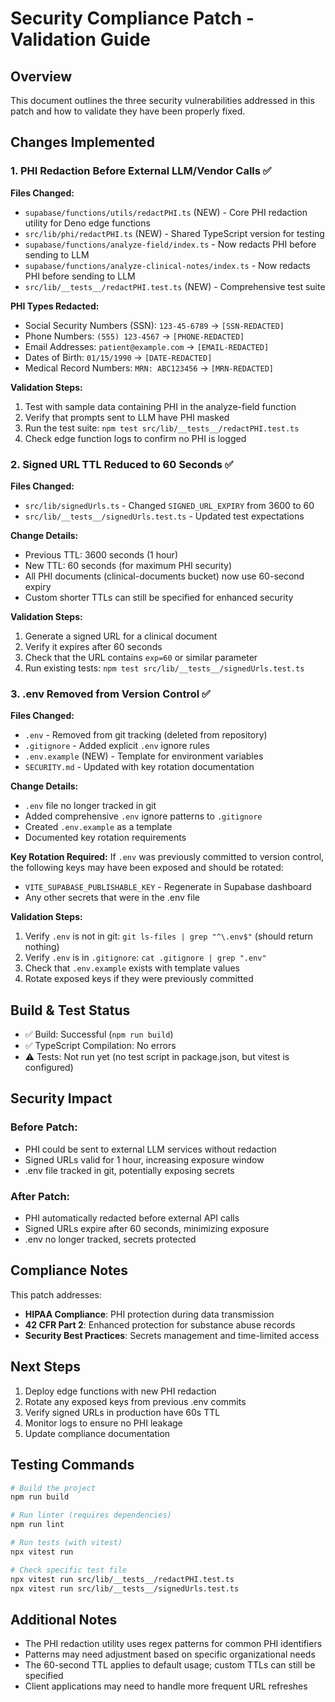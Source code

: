 # Security Compliance Patch - Validation Guide

## Overview
This document outlines the three security vulnerabilities addressed in this patch and how to validate they have been properly fixed.

## Changes Implemented

### 1. PHI Redaction Before External LLM/Vendor Calls ✅

**Files Changed:**
- `supabase/functions/utils/redactPHI.ts` (NEW) - Core PHI redaction utility for Deno edge functions
- `src/lib/phi/redactPHI.ts` (NEW) - Shared TypeScript version for testing
- `supabase/functions/analyze-field/index.ts` - Now redacts PHI before sending to LLM
- `supabase/functions/analyze-clinical-notes/index.ts` - Now redacts PHI before sending to LLM
- `src/lib/__tests__/redactPHI.test.ts` (NEW) - Comprehensive test suite

**PHI Types Redacted:**
- Social Security Numbers (SSN): `123-45-6789` → `[SSN-REDACTED]`
- Phone Numbers: `(555) 123-4567` → `[PHONE-REDACTED]`
- Email Addresses: `patient@example.com` → `[EMAIL-REDACTED]`
- Dates of Birth: `01/15/1990` → `[DATE-REDACTED]`
- Medical Record Numbers: `MRN: ABC123456` → `[MRN-REDACTED]`

**Validation Steps:**
1. Test with sample data containing PHI in the analyze-field function
2. Verify that prompts sent to LLM have PHI masked
3. Run the test suite: `npm test src/lib/__tests__/redactPHI.test.ts`
4. Check edge function logs to confirm no PHI is logged

### 2. Signed URL TTL Reduced to 60 Seconds ✅

**Files Changed:**
- `src/lib/signedUrls.ts` - Changed `SIGNED_URL_EXPIRY` from 3600 to 60
- `src/lib/__tests__/signedUrls.test.ts` - Updated test expectations

**Change Details:**
- Previous TTL: 3600 seconds (1 hour)
- New TTL: 60 seconds (for maximum PHI security)
- All PHI documents (clinical-documents bucket) now use 60-second expiry
- Custom shorter TTLs can still be specified for enhanced security

**Validation Steps:**
1. Generate a signed URL for a clinical document
2. Verify it expires after 60 seconds
3. Check that the URL contains `exp=60` or similar parameter
4. Run existing tests: `npm test src/lib/__tests__/signedUrls.test.ts`

### 3. .env Removed from Version Control ✅

**Files Changed:**
- `.env` - Removed from git tracking (deleted from repository)
- `.gitignore` - Added explicit `.env` ignore rules
- `.env.example` (NEW) - Template for environment variables
- `SECURITY.md` - Updated with key rotation documentation

**Change Details:**
- `.env` file no longer tracked in git
- Added comprehensive `.env` ignore patterns to `.gitignore`
- Created `.env.example` as a template
- Documented key rotation requirements

**Key Rotation Required:**
If `.env` was previously committed to version control, the following keys may have been exposed and should be rotated:
- `VITE_SUPABASE_PUBLISHABLE_KEY` - Regenerate in Supabase dashboard
- Any other secrets that were in the .env file

**Validation Steps:**
1. Verify `.env` is not in git: `git ls-files | grep "^\.env$"` (should return nothing)
2. Verify `.env` is in `.gitignore`: `cat .gitignore | grep ".env"`
3. Check that `.env.example` exists with template values
4. Rotate exposed keys if they were previously committed

## Build & Test Status

- ✅ Build: Successful (`npm run build`)
- ✅ TypeScript Compilation: No errors
- ⚠️ Tests: Not run yet (no test script in package.json, but vitest is configured)

## Security Impact

### Before Patch:
- PHI could be sent to external LLM services without redaction
- Signed URLs valid for 1 hour, increasing exposure window
- .env file tracked in git, potentially exposing secrets

### After Patch:
- PHI automatically redacted before external API calls
- Signed URLs expire after 60 seconds, minimizing exposure
- .env no longer tracked, secrets protected

## Compliance Notes

This patch addresses:
- **HIPAA Compliance**: PHI protection during data transmission
- **42 CFR Part 2**: Enhanced protection for substance abuse records
- **Security Best Practices**: Secrets management and time-limited access

## Next Steps

1. Deploy edge functions with new PHI redaction
2. Rotate any exposed keys from previous .env commits
3. Verify signed URLs in production have 60s TTL
4. Monitor logs to ensure no PHI leakage
5. Update compliance documentation

## Testing Commands

```bash
# Build the project
npm run build

# Run linter (requires dependencies)
npm run lint

# Run tests (with vitest)
npx vitest run

# Check specific test file
npx vitest run src/lib/__tests__/redactPHI.test.ts
npx vitest run src/lib/__tests__/signedUrls.test.ts
```

## Additional Notes

- The PHI redaction utility uses regex patterns for common PHI identifiers
- Patterns may need adjustment based on specific organizational needs
- The 60-second TTL applies to default usage; custom TTLs can still be specified
- Client applications may need to handle more frequent URL refreshes

